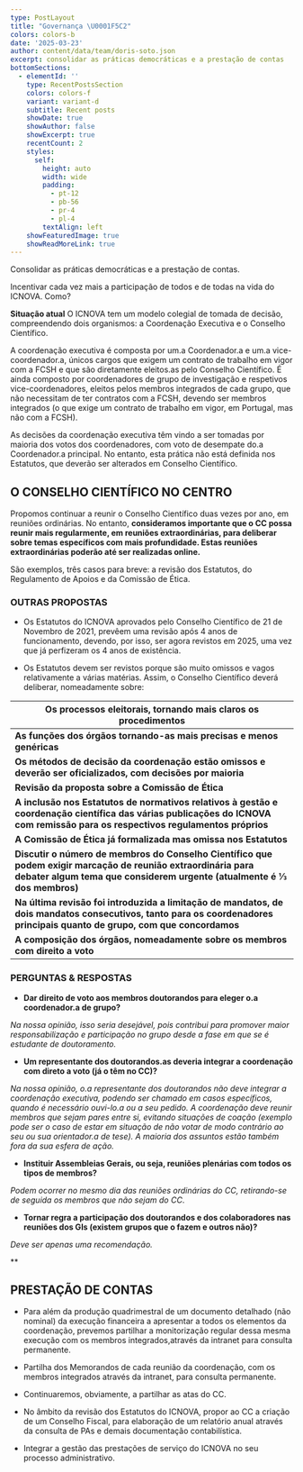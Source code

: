 ```yaml
---
type: PostLayout
title: "Governança \U0001F5C2️"
colors: colors-b
date: '2025-03-23'
author: content/data/team/doris-soto.json
excerpt: consolidar as práticas democráticas e a prestação de contas
bottomSections:
  - elementId: ''
    type: RecentPostsSection
    colors: colors-f
    variant: variant-d
    subtitle: Recent posts
    showDate: true
    showAuthor: false
    showExcerpt: true
    recentCount: 2
    styles:
      self:
        height: auto
        width: wide
        padding:
          - pt-12
          - pb-56
          - pr-4
          - pl-4
        textAlign: left
    showFeaturedImage: true
    showReadMoreLink: true
---
```

Consolidar as práticas democráticas e a prestação de contas.

Incentivar cada vez mais a participação de todos e de todas na vida do ICNOVA. Como?

**Situação atual** O ICNOVA tem um modelo colegial de tomada de decisão, compreendendo dois organismos: a Coordenação Executiva e o Conselho Científico.

A coordenação executiva é composta por um.a Coordenador.a e um.a vice-coordenador.a, únicos cargos que exigem um contrato de trabalho em vigor com a FCSH e que são diretamente eleitos.as pelo Conselho Científico. É ainda composto por coordenadores de grupo de investigação e respetivos vice-coordenadores, eleitos pelos membros integrados de cada grupo, que não necessitam de ter contratos com a FCSH, devendo ser membros integrados (o que exige um contrato de trabalho em vigor, em Portugal, mas não com a FCSH). 

As decisões da coordenação executiva têm vindo a ser tomadas por maioria dos votos dos coordenadores, com voto de desempate do.a Coordenador.a principal. No entanto, esta prática não está definida nos Estatutos, que deverão ser alterados em Conselho Científico.

## **O CONSELHO CIENTÍFICO NO CENTRO**

Propomos continuar a reunir o Conselho Científico duas vezes por ano, em reuniões ordinárias. No entanto, **consideramos importante que o CC possa reunir mais regularmente, em reuniões extraordinárias, para deliberar sobre temas específicos com mais profundidade. Estas reuniões extraordinárias poderão até ser realizadas online.**

São exemplos, três casos para breve: a revisão dos Estatutos, do Regulamento de Apoios e da Comissão de Ética.

### OUTRAS PROPOSTAS

*   Os Estatutos do ICNOVA aprovados pelo Conselho Científico de 21 de Novembro de 2021, prevêem uma revisão após 4 anos de funcionamento, devendo, por isso, ser agora revistos em 2025, uma vez que já perfizeram os 4 anos de existência.

*   Os Estatutos devem ser revistos porque são muito omissos e vagos relativamente a várias matérias. Assim, o Conselho Científico deverá deliberar, nomeadamente sobre:

| **Os processos eleitorais, tornando mais claros os procedimentos**                                                                                                                      |
| --------------------------------------------------------------------------------------------------------------------------------------------------------------------------------------- |
| **As funções dos órgãos tornando-as mais precisas e menos genéricas**                                                                                                                   |
| **Os métodos de decisão da coordenação estão omissos e deverão ser oficializados, com decisões por maioria**                                                                            |
| **Revisão da proposta sobre a Comissão de Ética**                                                                                                                                       |
| **A inclusão nos Estatutos de normativos relativos à gestão e coordenação científica das várias publicações do ICNOVA com remissão para os respectivos regulamentos próprios**          |
| **A Comissão de Ética já formalizada mas omissa nos Estatutos**                                                                                                                         |
| **Discutir o número de membros do Conselho Científico que podem exigir marcação de reunião extraordinária para debater algum tema que considerem urgente (atualmente é ⅓ dos membros)** |
| **Na última revisão foi introduzida a limitação de mandatos, de dois mandatos consecutivos, tanto para os coordenadores principais quanto de grupo, com que concordamos**               |
| **A composição dos órgãos, nomeadamente sobre os membros com direito a voto**                                                                                                           |

### PERGUNTAS & RESPOSTAS

*   **Dar direito de voto aos membros doutorandos para eleger o.a coordenador.a de grupo?**

*Na nossa opinião, isso seria desejável, pois contribui para promover maior responsabilização e participação no grupo desde a fase em que se é estudante de doutoramento.*

*   **Um representante dos doutorandos.as deveria integrar a coordenação com direto a voto (já o têm no CC)?**

*Na nossa opinião, o.a representante dos doutorandos não deve integrar a coordenação executiva, podendo ser chamado em casos específicos, quando é necessário ouvi-lo.a ou a seu pedido. A coordenação deve reunir membros que sejam pares entre si, evitando situações de coação (exemplo pode ser o caso de estar em situação de não votar de modo contrário ao seu ou sua orientador.a de tese). A maioria dos assuntos estão também fora da sua esfera de ação.*

*   **Instituir Assembleias Gerais, ou seja, reuniões plenárias com todos os tipos de membros?**

*Podem ocorrer no mesmo dia das reuniões ordinárias do CC, retirando-se de seguida os membros que não sejam do CC*. 

*   **Tornar regra a participação dos doutorandos e dos colaboradores nas reuniões dos GIs (existem grupos que o fazem e outros não)?**

*Deve ser apenas uma recomendação.*

**

## **PRESTAÇÃO DE CONTAS**

*   Para além da produção quadrimestral de um documento detalhado (não nominal) da execução financeira a apresentar a todos os elementos da coordenação, prevemos partilhar a monitorização regular dessa mesma execução com os membros integrados,através da intranet para consulta permanente.

*   Partilha dos Memorandos de cada reunião da coordenação, com os membros integrados através da intranet, para consulta permanente. 

*   Continuaremos, obviamente, a partilhar as atas do CC.

*   No âmbito da revisão dos Estatutos do ICNOVA, propor ao CC a criação de um Conselho Fiscal, para elaboração de um relatório anual através da consulta de PAs e demais documentação contabilística.

*   Integrar a gestão das prestações de serviço do ICNOVA no seu processo administrativo.

